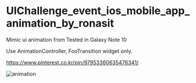 # UIChallenge_event_ios_mobile_app_animation_by_ronasit

Mimic ui animation from 
Tested in Galaxy Note 10

Use AnimationController, FooTransition widget only.

https://www.pinterest.co.kr/pin/97953360635476341/

![animation](https://user-images.githubusercontent.com/4662566/172174918-af0c9bed-6b73-4504-919b-9559d16da5d0.gif)
